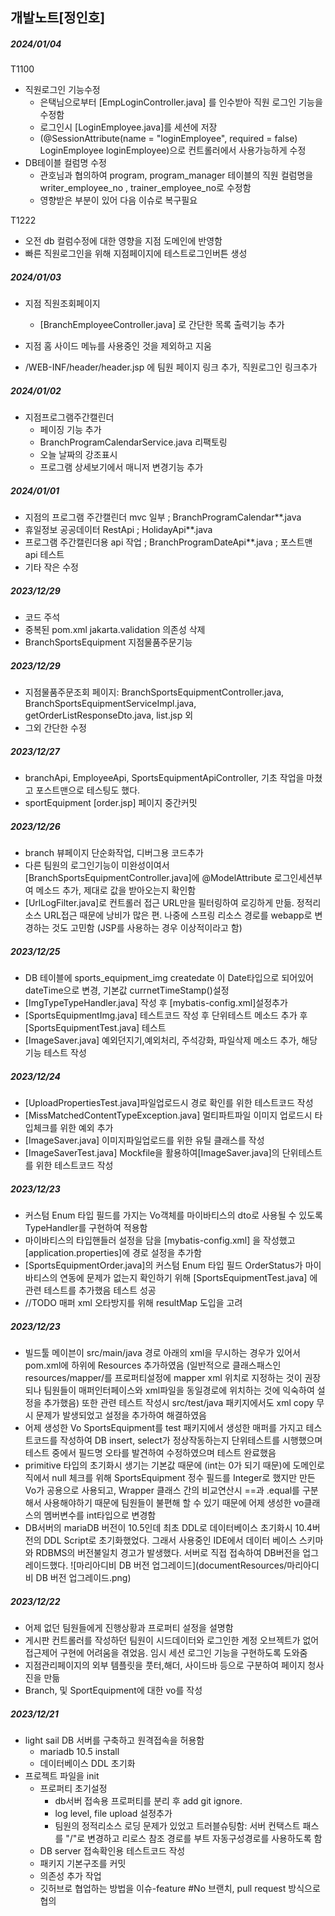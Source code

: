 ## 개발노트[정인호]

##### 2024/01/04
T1100
- 직원로그인 기능수정
  - 은택님으로부터 [EmpLoginController.java] 를 인수받아 직원 로그인 기능을 수정함
  - 로그인시 [LoginEmployee.java]를 세션에 저장
  - (@SessionAttribute(name = "loginEmployee", required = false) LoginEmployee loginEmployee)으로 컨트롤러에서 사용가능하게 수정
- DB테이블 컬럼명 수정
  - 관호님과 협의하여 program, program_manager 테이블의 직원 컬럼명을 writer_employee_no , trainer_employee_no로 수정함
  - 영향받은 부분이 있어 다음 이슈로 복구필요
  
T1222
- 오전 db 컬럼수정에 대한 영향을 지점 도메인에 반영함
- 빠른 직원로그인을 위해 지점페이지에 테스트로그인버튼 생성

##### 2024/01/03
- 지점 직원조회페이지
  - [BranchEmployeeController.java] 로 간단한 목록 출력기능 추가
- 지점 홈 사이드 메뉴를 사용중인 것을 제외하고 지움

- /WEB-INF/header/header.jsp 에 팀원 페이지 링크 추가, 직원로그인 링크추가

##### 2024/01/02
- 지점프로그램주간캘린더
  - 페이징 기능 추가
  - BranchProgramCalendarService.java 리팩토링
  - 오늘 날짜의 강조표시
  - 프로그램 상세보기에서 매니저 변경기능 추가

##### 2024/01/01
- 지점의 프로그램 주간캘린더 mvc 일부 ; BranchProgramCalendar**.java
- 휴일정보 공공데이터 RestApi ; HolidayApi**.java
- 프로그램 주간캘린더용 api 작업 ; BranchProgramDateApi**.java ; 포스트맨 api 테스트
- 기타 작은 수정

##### 2023/12/29
- 코드 주석
- 중복된 pom.xml jakarta.validation 의존성 삭제
- BranchSportsEquipment 지점물품주문기능

##### 2023/12/29
- 지점물품주문조회 페이지: BranchSportsEquipmentController.java, BranchSportsEquipmentServiceImpl.java, getOrderListResponseDto.java, list.jsp 외
- 그외 간단한 수정

##### 2023/12/27
- branchApi, EmployeeApi, SportsEquipmentApiController, 기초 작업을 마쳤고 포스트맨으로 테스팅도 했다.
- sportEquipment  [order.jsp] 페이지 중간커밋

##### 2023/12/26
- branch 뷰페이지 단순화작업, 디버그용 코드추가
- 다른 팀원의 로그인기능이 미완성이여서[BranchSportsEquipmentController.java]에 @ModelAttribute 로그인세션부여 메소드 추가, 제대로 값을 받아오는지 확인함
- [UrlLogFilter.java]로 컨트롤러 접근 URL만을 필터링하여 로깅하게 만듦. 정적리소스  URL접근 때문에 낭비가 많은 편. 나중에 스프링 리소스 경로를 webapp로 변경하는 것도 고민함 (JSP를 사용하는 경우 이상적이라고 함)

##### 2023/12/25
- DB 테이블에 sports_equipment_img createdate 이 Date타입으로 되어있어 dateTime으로 변경, 기본값 currnetTimeStamp()설정
- [ImgTypeTypeHandler.java] 작성 후 [mybatis-config.xml]설정추가
- [SportsEquipmentImg.java] 테스트코드 작성 후 단위테스트 메소드 추가 후 [SportsEquipmentTest.java] 테스트
- [ImageSaver.java] 예외던지기,예외처리, 주석강화, 파일삭제 메소드 추가, 해당 기능 테스트 작성

##### 2023/12/24
- [UploadPropertiesTest.java]파일업로드시 경로 확인를 위한 테스트코드 작성
- [MissMatchedContentTypeException.java] 멀티파트파일 이미지 업로드시 타입체크를 위한 예외 추가
- [ImageSaver.java] 이미지파일업로드를 위한 유틸 클래스를 작성
- [ImageSaverTest.java] Mockfile을 활용하여[ImageSaver.java]의 단위테스트를 위한 테스트코드 작성 

##### 2023/12/23
-  커스텀 Enum 타입 필드를 가지는 Vo객체를 마이바티스의 dto로 사용될 수 있도록 TypeHandler를 구현하여 적용함
- 마이바티스의 타입핸들러 설정을 담을 [mybatis-config.xml] 을 작성했고 [application.properties]에 경로 설정을 추가함
- [SportsEquipmentOrder.java]의 커스텀 Enum 타입 필드 OrderStatus가 마이바티스의 연동에 문제가 없는지 확인하기 위해 [SportsEquipmentTest.java] 에 관련 테스트를 추가했음 테스트 성공
- //TODO 매퍼 xml 오타방지를 위해 resultMap 도입을 고려

##### 2023/12/23 
- 빌드툴 메이븐이 src/main/java 경로 아래의 xml을 무시하는 경우가 있어서 pom.xml에 <build> 하위에 Resources 추가하였음 (일반적으로 클래스패스인 resources/mapper/를 프로퍼티설정에 mapper xml 위치로 지정하는 것이 권장되나 팀원들이 매퍼인터페이스와 xml파일을 동일경로에 위치하는 것에 익숙하여 설정을 추가했음) 또한 관련 테스트 작성시 src/test/java 패키지에서도 xml copy 무시 문제가 발생되었고 설정을 추가하여 해결하였음
- 어제 생성한 Vo SportsEquipment를 test 패키지에서 생성한 매퍼를 가지고 테스트코드를 작성하여 DB insert, select가 정상작동하는지 단위테스트를 시행했으며 테스트 중에서 필드명 오타를 발견하여 수정하였으며 테스트 완료했음
- primitive 타입의 초기화시 생기는 기본값 때문에 (int는 0가 되기 때문)에 도메인로직에서 null 체크를 위해 SportsEquipment 정수 필드를 Integer로 했지만 만든 Vo가 공용으로 사용되고, Wrapper 클래스 간의 비교연산시 ==과 .equal를 구분해서 사용해야하기 때문에 팀원들이 불편해 할 수 있기 때문에 어제 생성한 vo클래스의 멤버변수를 int타입으로 변경함
- DB서버의 mariaDB 버전이 10.5인데 최초 DDL로 데이터베이스 초기화시 10.4버전의 DDL Script로 초기화했었다. 그래서 사용중인 IDE에서 데이터 베이스 스키마와 RDBMS의 버전불일치 경고가 발생했다. 서버로 직접 접속하여 DB버전을 업그레이드했다.
![마리아디비 DB 버전 업그레이드](documentResources/마리아디비 DB 버전 업그레이드.png)

##### 2023/12/22
- 어제 없던 팀원들에게 진행상황과 프로퍼티 설정을 설명함
- 게시판 컨트롤러를 작성하던 팀원이 시드데이터와 로그인한 계정 오브젝트가 없어 접근제어 구현에 어려움을 겪었음. 임시 세션 로그인 기능을 구현하도록 도와줌
- 지점관리페이지의 외부 템플릿을 풋터,해더, 사이드바 등으로 구분하여 페이지 청사진을 만듦
- Branch, 및 SportEquipment에 대한 vo를 작성

##### 2023/12/21
- light sail DB 서버를 구축하고 원격접속을 허용함
  - mariadb 10.5 install
  - 데이터베이스 DDL 초기화
- 프로젝트 파일을 init
  - 프로퍼티 초기설정
    - db서버 접속용 프로퍼티를 분리 후 add git ignore.
    - log level, file upload 설정추가
    - 팀원의 정적리소스 로딩 문제가 있었고 트러블슈팅함: 서버 컨택스트 패스를 "/"로 변경하고 리로스 참조 경로를 부트 자동구성경로를 사용하도록 함
  - DB server 접속확인용 테스트코드 작성 
  - 패키지 기본구조를 커밋
  - 의존성 추가 작업
  - 깃허브로 협업하는 방법을 이슈-feature #No 브랜치, pull request 방식으로 협의
